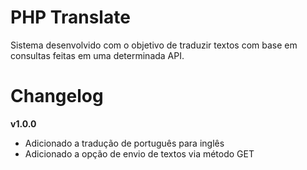 # PHP Translate

Sistema desenvolvido com o objetivo de traduzir textos com base em consultas feitas em uma determinada API.

# Changelog

<strong>v1.0.0</strong>

- Adicionado a tradução de português para inglês
- Adicionado a opção de envio de textos via método GET
